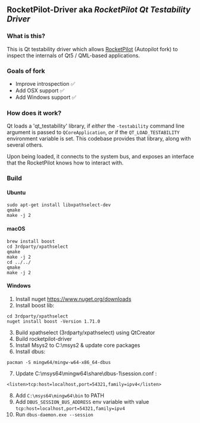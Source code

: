 ## RocketPilot-Driver aka *RocketPilot Qt Testability Driver*

### What is this?

This is Qt testability driver which allows [RocketPilot](https://github.com/uglide/RocketPilot) (Autopilot fork) to inspect the
internals of Qt5 / QML-based applications.

### Goals of fork
- Improve introspection :white_check_mark:
- Add OSX support :white_check_mark:
- Add Windows support :white_check_mark:


### How does it work?

Qt loads a 'qt_testability' library, if *either* the ``-testability`` command
line argument is passed to ``QCoreApplication``, *or* if the
``QT_LOAD_TESTABILITY`` environment variable is set. This codebase provides that
library, along with several others.

Upon being loaded, it connects to the system bus, and exposes an interface that
the RocketPilot knows how to interact with.


### Build

#### Ubuntu
```
sudo apt-get install libxpathselect-dev
qmake
make -j 2

```

#### macOS
```
brew install boost
cd 3rdparty/xpathselect
qmake
make -j 2
cd ../../
qmake
make -j 2
```


#### Windows
1. Install nuget https://www.nuget.org/downloads
2. Install boost lib:
```
cd 3rdparty/xpathselect
nuget install boost -Version 1.71.0
```
3. Build xpathselect (3rdparty/xpathselect) using QtCreator
4. Build rocketpilot-driver
5. Install Msys2 to C:\msys2 & update core packages
6. Install dbus:
```
pacman -S mingw64/mingw-w64-x86_64-dbus
```
7. Update C:\msys64\mingw64\share\dbus-1\session.conf :
```
<listen>tcp:host=localhost,port=54321,family=ipv4</listen>
```
8. Add `C:\msys64\mingw64\bin` to PATH
9. Add `DBUS_SESSION_BUS_ADDRESS` env variable with value `tcp:host=localhost,port=54321,family=ipv4`
10. Run `dbus-daemon.exe --session`